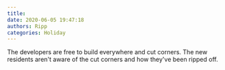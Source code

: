 ```yaml
---
title: 
date: 2020-06-05 19:47:18
authors: Ripp
categories: Holiday
---
```


 The developers are free to build everywhere and cut corners. The new residents aren't aware of the cut corners and how they've been ripped off.